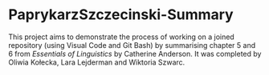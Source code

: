 # PaprykarzSzczecinski-Summary
This project aims to demonstrate the process of working on a joined repository (using Visual Code and Git Bash) by summarising chapter 5 and 6 from _Essentials of Linguistics_ by Catherine Anderson.
It was completed by Oliwia Kołecka, Lara Lejderman and Wiktoria Szwarc. 